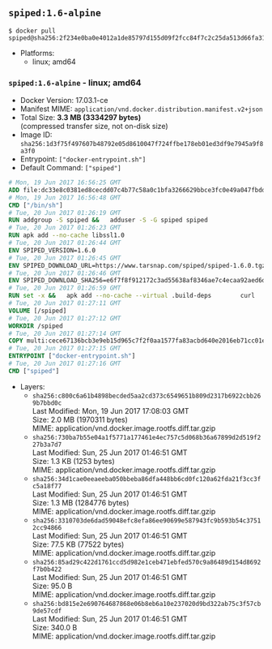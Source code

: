 ## `spiped:1.6-alpine`

```console
$ docker pull spiped@sha256:2f234e0ba0e4012a1de85797d155d09f2fcc84f7c2c25da513d66fa31009532d
```

-	Platforms:
	-	linux; amd64

### `spiped:1.6-alpine` - linux; amd64

-	Docker Version: 17.03.1-ce
-	Manifest MIME: `application/vnd.docker.distribution.manifest.v2+json`
-	Total Size: **3.3 MB (3334297 bytes)**  
	(compressed transfer size, not on-disk size)
-	Image ID: `sha256:1d3f75f497607b48792e05d8610047f724ffbe178eb01ed3df9e7945a9f8a3f0`
-	Entrypoint: `["docker-entrypoint.sh"]`
-	Default Command: `["spiped"]`

```dockerfile
# Mon, 19 Jun 2017 16:56:25 GMT
ADD file:dc33e8c0381ed8cecdd07c4b77c58a0c1bfa3266629bbce3fc0e49a047fbdd62 in / 
# Mon, 19 Jun 2017 16:56:48 GMT
CMD ["/bin/sh"]
# Tue, 20 Jun 2017 01:26:19 GMT
RUN addgroup -S spiped &&	adduser -S -G spiped spiped
# Tue, 20 Jun 2017 01:26:23 GMT
RUN apk add --no-cache libssl1.0
# Tue, 20 Jun 2017 01:26:44 GMT
ENV SPIPED_VERSION=1.6.0
# Tue, 20 Jun 2017 01:26:45 GMT
ENV SPIPED_DOWNLOAD_URL=https://www.tarsnap.com/spiped/spiped-1.6.0.tgz
# Tue, 20 Jun 2017 01:26:46 GMT
ENV SPIPED_DOWNLOAD_SHA256=e6f7f8f912172c3ad55638af8346ae7c4ecaa92aed6d3fb60f2bda4359cba1e4
# Tue, 20 Jun 2017 01:26:59 GMT
RUN set -x &&	apk add --no-cache --virtual .build-deps 		curl 		gcc 		make 		musl-dev 		openssl-dev 		tar &&	curl -fsSL "$SPIPED_DOWNLOAD_URL" -o spiped.tar.gz &&	echo "$SPIPED_DOWNLOAD_SHA256 *spiped.tar.gz" |sha256sum -c - &&	mkdir -p /usr/local/src/spiped &&	tar xzf "spiped.tar.gz" -C /usr/local/src/spiped --strip-components=1 &&	rm "spiped.tar.gz" &&	CC=gcc make -C /usr/local/src/spiped &&	make -C /usr/local/src/spiped install &&	rm -rf /usr/local/src/spiped &&	apk del .build-deps
# Tue, 20 Jun 2017 01:27:11 GMT
VOLUME [/spiped]
# Tue, 20 Jun 2017 01:27:12 GMT
WORKDIR /spiped
# Tue, 20 Jun 2017 01:27:14 GMT
COPY multi:cece67136bcb3e9eb15d965c7f2f0aa1577fa83acbd640e2016eb71cc01e0cfa in /usr/local/bin/ 
# Tue, 20 Jun 2017 01:27:15 GMT
ENTRYPOINT ["docker-entrypoint.sh"]
# Tue, 20 Jun 2017 01:27:16 GMT
CMD ["spiped"]
```

-	Layers:
	-	`sha256:c800c6a61b4898becded5aa2cd373c6549651b809d2317b6922cbb269b7bbd0c`  
		Last Modified: Mon, 19 Jun 2017 17:08:03 GMT  
		Size: 2.0 MB (1970311 bytes)  
		MIME: application/vnd.docker.image.rootfs.diff.tar.gzip
	-	`sha256:730ba7b55e04a1f5771a177461e4ec757c5d068b36a67899d2d519f227b3a7d7`  
		Last Modified: Sun, 25 Jun 2017 01:46:51 GMT  
		Size: 1.3 KB (1253 bytes)  
		MIME: application/vnd.docker.image.rootfs.diff.tar.gzip
	-	`sha256:34d1cae0eeaeeba050bbeba86dfa448bb6cd0fc120a62fda21f3cc3fc5a18f77`  
		Last Modified: Sun, 25 Jun 2017 01:46:51 GMT  
		Size: 1.3 MB (1284776 bytes)  
		MIME: application/vnd.docker.image.rootfs.diff.tar.gzip
	-	`sha256:3310703de6dad59048efc8efa86ee90699e587943fc9b593b54c37512cc94866`  
		Last Modified: Sun, 25 Jun 2017 01:46:51 GMT  
		Size: 77.5 KB (77522 bytes)  
		MIME: application/vnd.docker.image.rootfs.diff.tar.gzip
	-	`sha256:85ad29c422d1761ccd5d982e1ceb471ebfed570c9a86489d154d8692f7b0b422`  
		Last Modified: Sun, 25 Jun 2017 01:46:51 GMT  
		Size: 95.0 B  
		MIME: application/vnd.docker.image.rootfs.diff.tar.gzip
	-	`sha256:bd815e2e690764687868e06b8eb6a10e237020d9bd322ab75c3f57cb9de57cdf`  
		Last Modified: Sun, 25 Jun 2017 01:46:51 GMT  
		Size: 340.0 B  
		MIME: application/vnd.docker.image.rootfs.diff.tar.gzip
